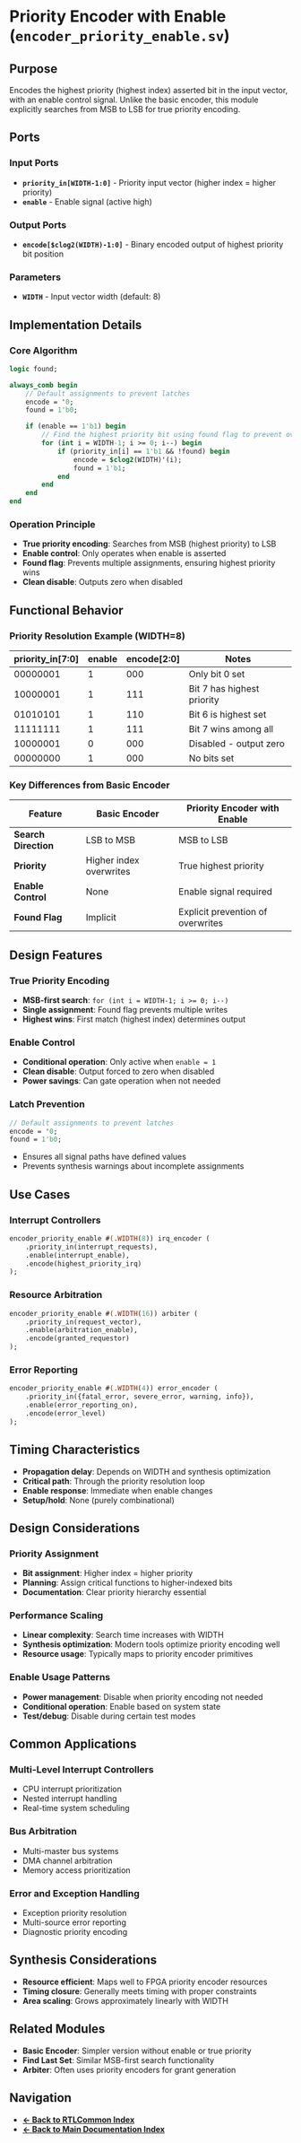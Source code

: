 # Priority Encoder with Enable (`encoder_priority_enable.sv`)

## Purpose
Encodes the highest priority (highest index) asserted bit in the input vector, with an enable control signal. Unlike the basic encoder, this module explicitly searches from MSB to LSB for true priority encoding.

## Ports

### Input Ports
- **`priority_in[WIDTH-1:0]`** - Priority input vector (higher index = higher priority)
- **`enable`** - Enable signal (active high)

### Output Ports
- **`encode[$clog2(WIDTH)-1:0]`** - Binary encoded output of highest priority bit position

### Parameters
- **`WIDTH`** - Input vector width (default: 8)

## Implementation Details

### Core Algorithm
```systemverilog
logic found;

always_comb begin
    // Default assignments to prevent latches
    encode = '0;
    found = 1'b0;

    if (enable == 1'b1) begin
        // Find the highest priority bit using found flag to prevent overwrites
        for (int i = WIDTH-1; i >= 0; i--) begin
            if (priority_in[i] == 1'b1 && !found) begin
                encode = $clog2(WIDTH)'(i);
                found = 1'b1;
            end
        end
    end
end
```

### Operation Principle
- **True priority encoding**: Searches from MSB (highest priority) to LSB
- **Enable control**: Only operates when enable is asserted
- **Found flag**: Prevents multiple assignments, ensuring highest priority wins
- **Clean disable**: Outputs zero when disabled

## Functional Behavior

### Priority Resolution Example (WIDTH=8)
| priority_in[7:0] | enable | encode[2:0] | Notes |
|------------------|--------|-------------|-------|
| 00000001         | 1      | 000         | Only bit 0 set |
| 10000001         | 1      | 111         | Bit 7 has highest priority |
| 01010101         | 1      | 110         | Bit 6 is highest set |
| 11111111         | 1      | 111         | Bit 7 wins among all |
| 10000001         | 0      | 000         | Disabled - output zero |
| 00000000         | 1      | 000         | No bits set |

### Key Differences from Basic Encoder
| Feature | Basic Encoder | Priority Encoder with Enable |
|---------|---------------|------------------------------|
| **Search Direction** | LSB to MSB | MSB to LSB |
| **Priority** | Higher index overwrites | True highest priority |
| **Enable Control** | None | Enable signal required |
| **Found Flag** | Implicit | Explicit prevention of overwrites |

## Design Features

### True Priority Encoding
- **MSB-first search**: `for (int i = WIDTH-1; i >= 0; i--)`
- **Single assignment**: Found flag prevents multiple writes
- **Highest wins**: First match (highest index) determines output

### Enable Control
- **Conditional operation**: Only active when `enable = 1`
- **Clean disable**: Output forced to zero when disabled
- **Power savings**: Can gate operation when not needed

### Latch Prevention
```systemverilog
// Default assignments to prevent latches
encode = '0;
found = 1'b0;
```
- Ensures all signal paths have defined values
- Prevents synthesis warnings about incomplete assignments

## Use Cases

### Interrupt Controllers
```systemverilog
encoder_priority_enable #(.WIDTH(8)) irq_encoder (
    .priority_in(interrupt_requests),
    .enable(interrupt_enable),
    .encode(highest_priority_irq)
);
```

### Resource Arbitration
```systemverilog
encoder_priority_enable #(.WIDTH(16)) arbiter (
    .priority_in(request_vector),
    .enable(arbitration_enable),
    .encode(granted_requestor)
);
```

### Error Reporting
```systemverilog
encoder_priority_enable #(.WIDTH(4)) error_encoder (
    .priority_in({fatal_error, severe_error, warning, info}),
    .enable(error_reporting_on),
    .encode(error_level)
);
```

## Timing Characteristics
- **Propagation delay**: Depends on WIDTH and synthesis optimization
- **Critical path**: Through the priority resolution loop
- **Enable response**: Immediate when enable changes
- **Setup/hold**: None (purely combinational)

## Design Considerations

### Priority Assignment
- **Bit assignment**: Higher index = higher priority
- **Planning**: Assign critical functions to higher-indexed bits
- **Documentation**: Clear priority hierarchy essential

### Performance Scaling
- **Linear complexity**: Search time increases with WIDTH
- **Synthesis optimization**: Modern tools optimize priority encoding well
- **Resource usage**: Typically maps to priority encoder primitives

### Enable Usage Patterns
- **Power management**: Disable when priority encoding not needed
- **Conditional operation**: Enable based on system state
- **Test/debug**: Disable during certain test modes

## Common Applications

### Multi-Level Interrupt Controllers
- CPU interrupt prioritization
- Nested interrupt handling
- Real-time system scheduling

### Bus Arbitration
- Multi-master bus systems
- DMA channel arbitration
- Memory access prioritization

### Error and Exception Handling
- Exception priority resolution
- Multi-source error reporting
- Diagnostic priority encoding

## Synthesis Considerations
- **Resource efficient**: Maps well to FPGA priority encoder resources
- **Timing closure**: Generally meets timing with proper constraints
- **Area scaling**: Grows approximately linearly with WIDTH

## Related Modules
- **Basic Encoder**: Simpler version without enable or true priority
- **Find Last Set**: Similar MSB-first search functionality
- **Arbiter**: Often uses priority encoders for grant generation

## Navigation

- **[← Back to RTLCommon Index](index.md)**
- **[← Back to Main Documentation Index](../../index.md)**
